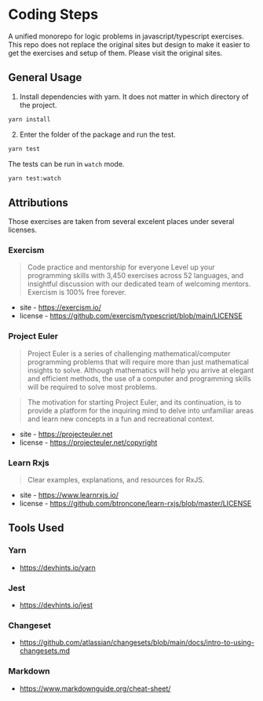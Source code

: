 # Coding Steps

A unified monorepo for logic problems in javascript/typescript exercises. This repo does not replace the original sites but design to make it easier to get the exercises and setup of them. Please visit the original sites.

## General Usage

1. Install dependencies with yarn. It does not matter in which directory of the project.

```bash
yarn install
```

2. Enter the folder of the package and run the test.

```bash
yarn test
```

The tests can be run in `watch` mode.

```bash
yarn test:watch
```

## Attributions

Those exercises are taken from several excelent places under several licenses.

### Exercism

> Code practice and mentorship for everyone Level up your programming skills with 3,450 exercises across 52 languages, and insightful discussion with our dedicated team of welcoming mentors. Exercism is 100% free forever.

- site - https://exercism.io/
- license - https://github.com/exercism/typescript/blob/main/LICENSE

### Project Euler

> Project Euler is a series of challenging mathematical/computer programming problems that will require more than just mathematical insights to solve. Although mathematics will help you arrive at elegant and efficient methods, the use of a computer and programming skills will be required to solve most problems.

> The motivation for starting Project Euler, and its continuation, is to provide a platform for the inquiring mind to delve into unfamiliar areas and learn new concepts in a fun and recreational context.

- site - https://projecteuler.net
- license - https://projecteuler.net/copyright

### Learn Rxjs

> Clear examples, explanations, and resources for RxJS.

- site - https://www.learnrxjs.io/
- license - https://github.com/btroncone/learn-rxjs/blob/master/LICENSE

## Tools Used

### Yarn

- https://devhints.io/yarn

### Jest

- https://devhints.io/jest

### Changeset

- https://github.com/atlassian/changesets/blob/main/docs/intro-to-using-changesets.md

### Markdown

- https://www.markdownguide.org/cheat-sheet/
